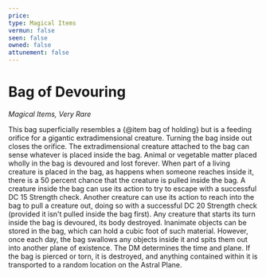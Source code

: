 ```yaml
---
price: 
type: Magical Items
vermun: false
seen: false
owned: false
attunement: false
---
```

# Bag of Devouring

*Magical Items, Very Rare*

This bag superficially resembles a {@item bag of holding} but is a feeding orifice for a gigantic extradimensional creature. Turning the bag inside out closes the orifice. The extradimensional creature attached to the bag can sense whatever is placed inside the bag. Animal or vegetable matter placed wholly in the bag is devoured and lost forever. When part of a living creature is placed in the bag, as happens when someone reaches inside it, there is a 50 percent chance that the creature is pulled inside the bag. A creature inside the bag can use its action to try to escape with a successful DC 15 Strength check. Another creature can use its action to reach into the bag to pull a creature out, doing so with a successful DC 20 Strength check (provided it isn't pulled inside the bag first). Any creature that starts its turn inside the bag is devoured, its body destroyed. Inanimate objects can be stored in the bag, which can hold a cubic foot of such material. However, once each day, the bag swallows any objects inside it and spits them out into another plane of existence. The DM determines the time and plane. If the bag is pierced or torn, it is destroyed, and anything contained within it is transported to a random location on the Astral Plane.